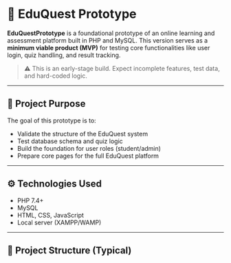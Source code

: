 # 🚧 EduQuest Prototype

**EduQuestPrototype** is a foundational prototype of an online learning and assessment platform built in PHP and MySQL. This version serves as a **minimum viable product (MVP)** for testing core functionalities like user login, quiz handling, and result tracking.

> ⚠️ This is an early-stage build. Expect incomplete features, test data, and hard-coded logic.

---

## 🎯 Project Purpose

The goal of this prototype is to:

- Validate the structure of the EduQuest system
- Test database schema and quiz logic
- Build the foundation for user roles (student/admin)
- Prepare core pages for the full EduQuest platform

---

## ⚙️ Technologies Used

- PHP 7.4+
- MySQL
- HTML, CSS, JavaScript
- Local server (XAMPP/WAMP)

---

## 📁 Project Structure (Typical)

